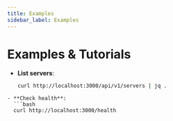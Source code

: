 ```yaml
---
title: Examples
sidebar_label: Examples
---
```


# Examples & Tutorials

- **List servers**:
  ```bash
  curl http://localhost:3000/api/v1/servers | jq .
```
- **Check health**:
  ```bash
  curl http://localhost:3000/health
```
